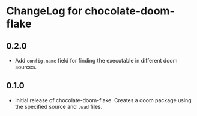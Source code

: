 # ChangeLog for chocolate-doom-flake

## 0.2.0

* Add `config.name` field for finding the executable in different doom sources.

## 0.1.0

* Initial release of chocolate-doom-flake. Creates a doom package using the specified source and `.wad` files.
